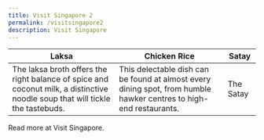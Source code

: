 ```yaml
---
title: Visit Singapore 2
permalink: /visitsingapore2
description: Visit Singapore
---
```

| Laksa | Chicken Rice | Satay |
| -------- | -------- | -------- |
| The laksa broth offers the right balance of spice and coconut milk, a distinctive noodle soup that will tickle the tastebuds.     | This delectable dish can be found at almost every dining spot, from humble hawker centres to high-end restaurants.     | The Satay     |

Read more at Visit Singapore.